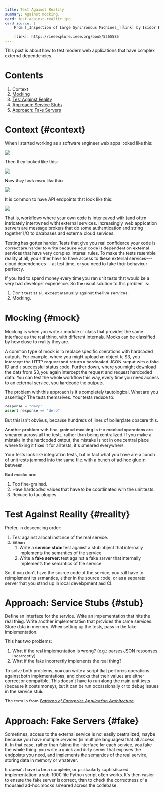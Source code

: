 ```yaml
---
title: Test Against Reality
summary: Against mocking.
card: test-against-reality.jpg
card_source: |
    From [_Inspection of Large Synchronous Machines_][link] by Isidor Kerszenbaum.

    [link]: https://ieeexplore.ieee.org/book/5265585
---
```


This post is about how to test modern web applications that have complex
external dependencies.

# Contents

1. [Context](#context)
1. [Mocking](#mock)
1. [Test Against Reality](#reality)
1. [Approach: Service Stubs](#stub)
1. [Approach: Fake Servers](#fake)

# Context {#context}

When I started working as a software engineer web apps looked like this:

<img src="/assets/content/test-against-reality/first.svg" style="margin-left: auto; margin-right: auto;"/>

Then they looked like this:

<img src="/assets/content/test-against-reality/second.svg" style="margin-left: auto; margin-right: auto;"/>

Now they look more like this:

<img src="/assets/content/test-against-reality/third.svg" style="margin-left: auto; margin-right: auto;"/>

It is common to have API endpoints that look like this:

<img src="/assets/content/test-against-reality/workflow.svg" style="margin-left: auto; margin-right: auto;"/>

That is, workflows where your own code is interleaved with (and often
intricately intertwined with) external services. Increasingly, web application
servers are message brokers that do some authentication and string together I/O
to databases and external cloud services.

Testing has gotten harder. Tests that give you real confidence your code is
correct are harder to write because your code is dependent on external services
that have very complex internal rules. To make the tests resemble reality at
all, you either have to have access to these external services---cloud
dependencies---at test time, or you need to fake their behaviour perfectly.

If you had to spend money every time you ran unit tests that would be a very bad
developer experience. So the usual solution to this problem is:

1. Don't test at all, except manually against the live services.
2. Mocking.

# Mocking {#mock}

Mocking is when you write a module or class that provides the same interface as
the real thing, with different internals. Mocks can be classified by how close
to reality they are.

A common type of mock is to replace specific operations with hardcoded
outputs. For example, where you might upload an object to S3, you intercept the
HTTP request and return a hardcoded JSON output with a fake ID and a successful
status code. Further down, where you might download the data from S3, you again
intercept the request and request hardcoded data. You can test the whole
workflow this way, every time you need access to an external service, you
hardcode the outputs.

The problem with this approach is it's completely tautological. What are you
asserting? The tests themselves. Your tests reduce to:

```python
response = "derp"
assert response == "derp"
```

But this isn't obvious, because hundreds of lines of boilerplate obscure this.

Another problem with fine-grained mocking is the mocked operations are smeared
across all the tests, rather than being centralized. If you make a mistake in
the hardcoded output, the mistake is not in one central place where fixing it
fixes it for all tests, it's smeared everywhere.

Your tests look like integration tests, but in fact what you have are a bunch of
unit tests jammed into the same file, with a bunch of ad-hoc glue in between.

Bad mocks are:

1. Too fine-grained.
2. Have hardcoded values that have to be coordinated with the unit tests.
3. Reduce to tautologies.

# Test Against Reality {#reality}

Prefer, in descending order:

1. Test against a local instance of the real service.
1. Either:
   1. Write a **service stub:** test against a stub object that internally
      implements the semantics of the service.
   1. Write a **fake server:** test against a fake server that internally
      implements the semantics of the service.

So, if you don't have the source code of the service, you still have to
reimplement its semantics, either in the source code, or as a separate server
that you stand up in local development and CI.

# Approach: Service Stubs {#stub}

Define an interface for the service. Write an implementation that hits the real
thing. Write another implementation that provides the same services. Store data
in memory. When setting up the tests, pass in the fake implementation.

This has two problems:

1. What if the real implementation is wrong? (e.g.: parses JSON responses
   incorrectly)
2. What if the fake incorrectly implements the real thing?

To solve both problems, you can write a script that performs operations against
both implementations, and checks that their values are either correct or
compatible. This doesn't have to run along the main unit tests (because it costs
money), but it can be run occassionally or to debug issues in the service stub.

The term is from [_Patterns of Enterprise Application Architecture_][peaa].

[peaa]: https://martinfowler.com/eaaCatalog/serviceStub.html

# Approach: Fake Servers {#fake}

Sometimes, access to the external service is not easily centralized, maybe
because you have multiple services (in multiple languages) that all access
it. In that case, rather than faking the interface for each service, you fake
the whole thing: you write a quick and dirty server that exposes the endpoints
you need, and implements the semantics of the real service, storing data in
memory or whatever.

It doesn't have to be a complete, or particularly sophisticated implementation:
a sub-1000 file Python script often works. It's then easier to ensure the fake
server is correct, than to check the correctness of a thousand ad-hoc mocks
smeared across the codebase.
